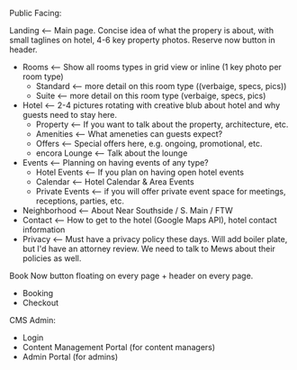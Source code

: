 Public Facing:

Landing <-- Main page. Concise idea of what the propery is about, with small taglines on hotel, 4-6 key property photos. Reserve now button in header.
  - Rooms <-- Show all rooms types in grid view or inline (1 key photo per room type)
    - Standard <-- more detail on this room type ((verbaige, specs, pics))
    - Suite <-- more detail on this room type (verbaige, specs, pics)
  - Hotel <-- 2-4 pictures rotating with creative blub about hotel and why guests need to stay here.
    - Property <-- If you want to talk about the property, architecture, etc.
    - Amenities <-- What ameneties can guests expect?
    - Offers <-- Special offers here, e.g. ongoing, promotional, etc.
    - encora Lounge <-- Talk about the lounge
  - Events <-- Planning on having events of any type?
    - Hotel Events <-- If you plan on having open hotel events
    - Calendar <-- Hotel Calendar & Area Events
    - Private Events <-- if you will offer private event space for meetings, receptions, parties, etc.
  - Neighborhood <-- About Near Southside / S. Main / FTW
  - Contact <-- How to get to the hotel (Google Maps API), hotel contact information
  - Privacy <-- Must have a privacy policy these days. Will add boiler plate, but I'd have an attorney review. We need to talk to Mews about their policies as well.

  Book Now button floating on every page + header on every page.
  - Booking
  - Checkout

CMS Admin:
  - Login
  - Content Management Portal (for content managers)
  - Admin Portal (for admins)

